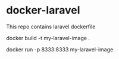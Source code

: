 # docker-laravel
This repo contains laravel dockerfile

docker build -t my-laravel-image .

docker run -p 8333:8333 my-laravel-image